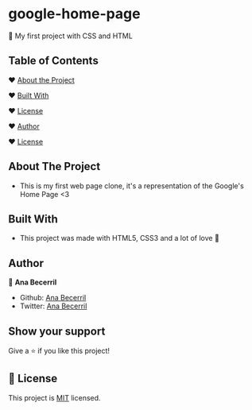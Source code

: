# google-home-page
:leaves: My first project with CSS and HTML 
<!-- TABLE OF CONTENTS -->
## Table of Contents

:hearts: [About the Project](#about-the-project)

:hearts: [Built With](#built-with)

:hearts: [License](#license)

:hearts: [Author](#Author)

:hearts: [License](#License)



<!-- ABOUT THE PROJECT -->
## About The Project

* This is my first web page clone, it's a 
representation of the Google's Home Page <3 



## Built With
* This project was made with HTML5, CSS3 and a lot of love :green_heart:


## Author

:woman: **Ana Becerril**

- Github: [Ana Becerril](https://github.com/Ana-Becerril)
- Twitter: [Ana Becerril](https://twitter.com/karenbecbel)



## Show your support

Give a ⭐️ if you like this project!

## 📝 License

This project is [MIT](lic.url) licensed.
